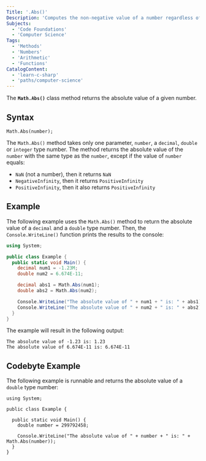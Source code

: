 ```yaml
---
Title: '.Abs()'
Description: 'Computes the non-negative value of a number regardless of its sign.'
Subjects:
  - 'Code Foundations'
  - 'Computer Science'
Tags:
  - 'Methods'
  - 'Numbers'
  - 'Arithmetic'
  - 'Functions'
CatalogContent:
  - 'learn-c-sharp'
  - 'paths/computer-science'
---
```


The **`Math.Abs()`** class method returns the absolute value of a given number.

## Syntax

```pseudo
Math.Abs(number);
```

The `Math.Abs()` method takes only one parameter, `number`, a `decimal`, `double` or `integer` type number. The method returns the absolute value of the `number` with the same type as the `number`, except if the value of `number` equals:

- `NaN` (not a number), then it returns `NaN`
- `NegativeInfinity`, then it returns `PositiveInfinity`
- `PositiveInfinity`, then it also returns `PositiveInfinity`

## Example

The following example uses the `Math.Abs()` method to return the absolute value of a `decimal` and a `double` type number. Then, the `Console.WriteLine()` function prints the results to the console:

```cs
using System;

public class Example {
  public static void Main() {
    decimal num1 = -1.23M;
    double num2 = 6.674E-11;

    decimal abs1 = Math.Abs(num1);
    double abs2 = Math.Abs(num2);

    Console.WriteLine("The absolute value of " + num1 + " is: " + abs1);
    Console.WriteLine("The absolute value of " + num2 + " is: " + abs2);
  }
}
```

The example will result in the following output:

```shell
The absolute value of -1.23 is: 1.23
The absolute value of 6.674E-11 is: 6.674E-11
```

## Codebyte Example

The following example is runnable and returns the absolute value of a `double` type number:

```codebyte/csharp
using System;

public class Example {

  public static void Main() {
    double number = 299792458;

    Console.WriteLine("The absolute value of " + number + " is: " + Math.Abs(number));
  }
}
```
